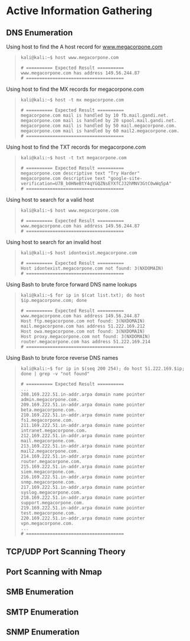 # Active Information Gathering

## DNS Enumeration

Using host to find the A host record for www.megacorpone.com
>``` shell
>kali@kali:~$ host www.megacorpone.com
>
># ========== Expected Result ==========
>www.megacorpone.com has address 149.56.244.87
># =====================================
>```

Using host to find the MX records for megacorpone.com
>``` shell
>kali@kali:~$ host -t mx megacorpone.com
>
># ========== Expected Result ==========
>megacorpone.com mail is handled by 10 fb.mail.gandi.net.
>megacorpone.com mail is handled by 20 spool.mail.gandi.net.
>megacorpone.com mail is handled by 50 mail.megacorpone.com.
>megacorpone.com mail is handled by 60 mail2.megacorpone.com.
># =====================================
>```

Using host to find the TXT records for megacorpone.com
>``` shell
>kali@kali:~$ host -t txt megacorpone.com
>
># ========== Expected Result ==========
>megacorpone.com descriptive text "Try Harder"
>megacorpone.com descriptive text "google-site-verification=U7B_b0HNeBtY4qYGQZNsEYXfCJ32hMNV3GtC0wWq5pA"
># =====================================
>```

Using host to search for a valid host
>``` shell
>kali@kali:~$ host www.megacorpone.com
>
># ========== Expected Result ==========
>www.megacorpone.com has address 149.56.244.87 
># =====================================
>```

Using host to search for an invalid host
>``` shell
>kali@kali:~$ host idontexist.megacorpone.com
>
># ========== Expected Result ==========
>Host idontexist.megacorpone.com not found: 3(NXDOMAIN)
># =====================================
>```

Using Bash to brute force forward DNS name lookups
>``` shell
>kali@kali:~$ for ip in $(cat list.txt); do host $ip.megacorpone.com; done
>
># ========== Expected Result ==========
>www.megacorpone.com has address 149.56.244.87
>Host ftp.megacorpone.com not found: 3(NXDOMAIN)
>mail.megacorpone.com has address 51.222.169.212
>Host owa.megacorpone.com not found: 3(NXDOMAIN)
>Host proxy.megacorpone.com not found: 3(NXDOMAIN)
>router.megacorpone.com has address 51.222.169.214
># =====================================
>```

Using Bash to brute force reverse DNS names
>``` shell
>kali@kali:~$ for ip in $(seq 200 254); do host 51.222.169.$ip; done | grep -v "not found"
>
># ========== Expected Result ==========
>...
>208.169.222.51.in-addr.arpa domain name pointer admin.megacorpone.com.
>209.169.222.51.in-addr.arpa domain name pointer beta.megacorpone.com.
>210.169.222.51.in-addr.arpa domain name pointer fs1.megacorpone.com.
>211.169.222.51.in-addr.arpa domain name pointer intranet.megacorpone.com.
>212.169.222.51.in-addr.arpa domain name pointer mail.megacorpone.com.
>213.169.222.51.in-addr.arpa domain name pointer mail2.megacorpone.com.
>214.169.222.51.in-addr.arpa domain name pointer router.megacorpone.com.
>215.169.222.51.in-addr.arpa domain name pointer siem.megacorpone.com.
>216.169.222.51.in-addr.arpa domain name pointer snmp.megacorpone.com.
>217.169.222.51.in-addr.arpa domain name pointer syslog.megacorpone.com.
>218.169.222.51.in-addr.arpa domain name pointer support.megacorpone.com.
>219.169.222.51.in-addr.arpa domain name pointer test.megacorpone.com.
>220.169.222.51.in-addr.arpa domain name pointer vpn.megacorpone.com.
>...
># =====================================
>```

## TCP/UDP Port Scanning Theory

## Port Scanning with Nmap

## SMB Enumeration

## SMTP Enumeration

## SNMP Enumeration
